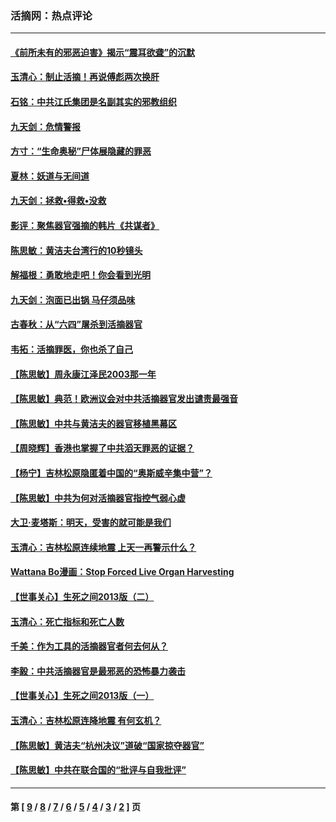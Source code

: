 ### 活摘网：热点评论
---
#### [《前所未有的邪恶迫害》揭示“震耳欲聋”的沉默](../../pages/nf5879/n4558257.md) 
#### [玉清心：制止活摘！再说傅彪两次换肝](../../pages/nf5879/n4552679.md) 
#### [石铭：中共江氏集团是名副其实的邪教组织](../../pages/nf5879/n4526776.md) 
#### [九天剑：危情警报](../../pages/nf5879/n4522479.md) 
#### [方寸：“生命奥秘”尸体展隐藏的罪恶](../../pages/nf5879/n4504702.md) 
#### [夏林：妖道与无间道](../../pages/nf5879/n4461043.md) 
#### [九天剑：拯救•得救•没救](../../pages/nf5879/n4443608.md) 
#### [影评：聚焦器官强摘的韩片《共谋者》](../../pages/nf5879/n4333397.md) 
#### [陈思敏：黄洁夫台湾行的10秒镜头](../../pages/nf5879/n4322227.md) 
#### [解福根：勇敢地走吧！你会看到光明](../../pages/nf5879/n4304852.md) 
#### [九天剑：泡面已出锅 马仔须品味](../../pages/nf5879/n4215377.md) 
#### [古春秋：从“六四”屠杀到活摘器官](../../pages/nf5879/n4166308.md) 
#### [韦拓：活摘罪医，你也杀了自己](../../pages/nf5879/n4056315.md) 
#### [【陈思敏】周永康江泽民2003那一年](../../pages/nf5879/n4039021.md) 
#### [【陈思敏】典范！欧洲议会对中共活摘器官发出谴责最强音](../../pages/nf5879/n4034212.md) 
#### [【陈思敏】中共与黄洁夫的器官移植黑幕区](../../pages/nf5879/n4024116.md) 
#### [【周晓辉】香港也掌握了中共滔天罪恶的证据？](../../pages/nf5879/n4023571.md) 
#### [【杨宁】吉林松原隐匿着中国的“奥斯威辛集中营”？](../../pages/nf5879/n4016639.md) 
#### [【陈思敏】中共为何对活摘器官指控气弱心虚](../../pages/nf5879/n4016187.md) 
#### [大卫‧麦塔斯：明天，受害的就可能是我们](../../pages/nf5879/n4016259.md) 
#### [玉清心：吉林松原连续地震 上天一再警示什么？](../../pages/nf5879/n4015781.md) 
#### [Wattana Bo漫画：Stop Forced Live Organ Harvesting](../../pages/nf5879/n4014509.md) 
#### [【世事关心】生死之间2013版（二）](../../pages/nf5879/n4010262.md) 
#### [玉清心：死亡指标和死亡人数](../../pages/nf5879/n4008201.md) 
#### [千美：作为工具的活摘器官者何去何从？](../../pages/nf5879/n4005984.md) 
#### [李毅：中共活摘器官是最邪恶的恐怖暴力袭击](../../pages/nf5879/n4003401.md) 
#### [【世事关心】生死之间2013版（一）](../../pages/nf5879/n4003754.md) 
#### [玉清心：吉林松原连降地震 有何玄机？](../../pages/nf5879/n4002623.md) 
#### [【陈思敏】黄洁夫“杭州决议”道破“国家掠夺器官”](../../pages/nf5879/n4002468.md) 
#### [【陈思敏】中共在联合国的“批评与自我批评”](../../pages/nf5879/n4001863.md) 

---
#### 第 [ [9](./9.md) / [8](./8.md) / [7](./7.md) / [6](./6.md) / [5](./5.md) / [4](./4.md) / [3](./3.md) / [2](./2.md) ] 页
